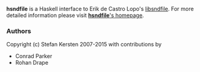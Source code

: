 **hsndfile** is a Haskell interface to Erik de Castro Lopo's [libsndfile][]. For more detailed information please visit [**hsndfile**'s homepage][hsndfile].

### Authors

Copyright (c) Stefan Kersten 2007-2015 with contributions by

* Conrad Parker
* Rohan Drape

[libsndfile]: http://www.mega-nerd.com/libsndfile/
[hsndfile]: http://haskell.org/haskellwiki/Hsndfile
